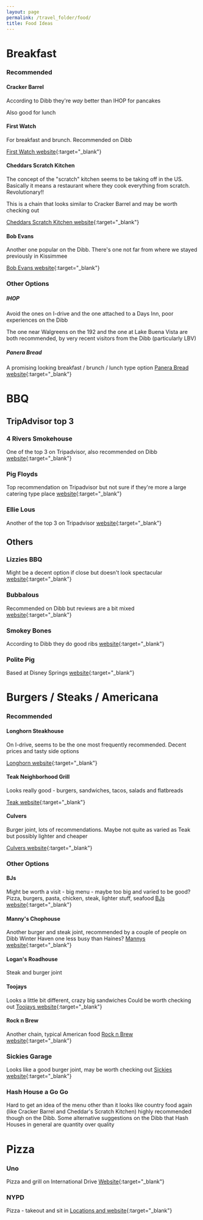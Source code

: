 ```yaml
---
layout: page
permalink: /travel_folder/food/
title: Food Ideas
---
```

# Breakfast

### Recommended

#### Cracker Barrel
According to Dibb they're _way_ better than IHOP for pancakes

Also good for lunch

#### First Watch
For breakfast and brunch. Recommended on Dibb

[First Watch website](https://www.firstwatch.com/?version=core){:target="\_blank"}

#### Cheddars Scratch Kitchen
The concept of the "scratch" kitchen seems to be taking off in the US. Basically it means a restaurant where they cook everything from scratch. Revolutionary!!

This is a chain that looks similar to Cracker Barrel and may be worth checking out

[Cheddars Scratch Kitchen website](https://www.cheddars.com/home){:target="\_blank"}

#### Bob Evans
Another one popular on the Dibb. There's one not far from where we stayed previously in Kissimmee

[Bob Evans website](https://www.bobevans.com/menu/){:target="\_blank"}

### Other Options

##### IHOP
Avoid the ones on I-drive and the one attached to a Days Inn, poor experiences on the Dibb

The one near Walgreens on the 192 and the one at Lake Buena Vista are both recommended, by very recent visitors from the Dibb (particularly LBV)

##### Panera Bread
A promising looking breakfast / brunch / lunch type option
[Panera Bread website](https://www.panerabread.com/){:target="\_blank"}

# BBQ

## TripAdvisor top 3

### 4 Rivers Smokehouse
One of the top 3 on Tripadvisor, also recommended on Dibb
[website](https://www.4rsmokehouse.com/menu/){:target="\_blank"}

### Pig Floyds
Top recommendation on Tripadvisor but not sure if they're more a large catering type place
[website](https://www.pigfloyds.com/){:target="\_blank"}

### Ellie Lous
Another of the top 3 on Tripadvisor
[website](https://www.ellielous.com/){:target="\_blank"}

## Others

### Lizzies BBQ
Might be a decent option if close but doesn't look spectacular
[website](https://lizziesbbq.com/){:target="\_blank"}

### Bubbalous
Recommended on Dibb but reviews are a bit mixed
[website](https://bubbalous.com/){:target="\_blank"}

### Smokey Bones
According to Dibb they do good ribs
[website](https://smokeybones.com/menu/){:target="\_blank"}

### Polite Pig
Based at Disney Springs
[website](https://www.politepig.com/menu){:target="\_blank"}


# Burgers / Steaks / Americana

### Recommended

#### Longhorn Steakhouse
On I-drive, seems to be the one most frequently recommended. Decent prices and tasty side options

[Longhorn website](https://www.longhornsteakhouse.com/home){:target="\_blank"}	 	

#### Teak Neighborhood Grill
Looks really good - burgers, sandwiches, tacos, salads and flatbreads

[Teak website](https://www.teakorlando.com){:target="\_blank"}

#### Culvers
Burger joint, lots of recommendations. Maybe not quite as varied as Teak but possibly lighter and cheaper

[Culvers website](https://www.culvers.com/menu-and-nutrition){:target="\_blank"}

### Other Options

#### BJs
Might be worth a visit - big menu - maybe too big and varied to be good?
Pizza, burgers, pasta, chicken, steak, lighter stuff, seafood
[BJs website](https://www.bjsrestaurants.com/menu){:target="\_blank"}

#### Manny's Chophouse
Another burger and steak joint, recommended by a couple of people on Dibb
Winter Haven one less busy than Haines?
[Mannys website](https://www.mannyschophouse.com){:target="\_blank"}

#### Logan's Roadhouse
Steak and burger joint

#### Toojays
Looks a little bit different, crazy big sandwiches
Could be worth checking out
[Toojays website](https://www.toojays.com/location/orlando-restaurant-colonial-market-plaza/){:target="\_blank"}

#### Rock n Brew
Another chain, typical American food
[Rock n Brew website](https://www.rockandbrews.com/kissimmee#menu){:target="\_blank"}

### Sickies Garage
Looks like a good burger joint, may be worth checking out
[Sickies website](https://sickiesburgers.com/){:target="\_blank"}

### Hash House a Go Go
Hard to get an idea of the menu other than it looks like country food again (like Cracker Barrel and Cheddar's Scratch Kitchen) highly recommended though on the Dibb. Some alternative suggestions on the Dibb that Hash Houses in general are quantity over quality

# Pizza

### Uno
Pizza and grill on International Drive
[Website](https://www.unos.com/menus/){:target="\_blank"}

### NYPD 
Pizza - takeout and sit in
[Locations and website](https://www.nypdpizzeria.com/locations/){:target="\_blank"}







